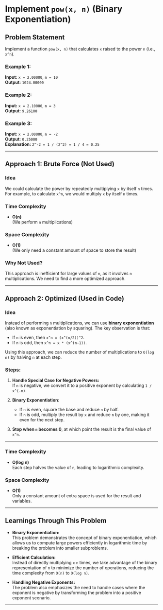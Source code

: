 # Implement `pow(x, n)` (Binary Exponentiation)

## Problem Statement

Implement a function `pow(x, n)` that calculates `x` raised to the power `n` (i.e., `x^n`).

### Example 1:

**Input:** `x = 2.00000`, `n = 10`  
**Output:** `1024.00000`

### Example 2:

**Input:** `x = 2.10000`, `n = 3`  
**Output:** `9.26100`

### Example 3:

**Input:** `x = 2.00000`, `n = -2`  
**Output:** `0.25000`  
**Explanation:** `2^-2 = 1 / (2^2) = 1 / 4 = 0.25`

---

## Approach 1: Brute Force (Not Used)

### Idea

We could calculate the power by repeatedly multiplying `x` by itself `n` times. For example, to calculate `x^n`, we would multiply `x` by itself `n` times.

### Time Complexity

- **O(n)**  
  (We perform `n` multiplications)

### Space Complexity

- **O(1)**  
  (We only need a constant amount of space to store the result)

### Why Not Used?

This approach is inefficient for large values of `n`, as it involves `n` multiplications. We need to find a more optimized approach.

---

## Approach 2: Optimized (Used in Code)

### Idea

Instead of performing `n` multiplications, we can use **binary exponentiation** (also known as exponentiation by squaring). The key observation is that:

- If `n` is even, then `x^n = (x^(n/2))^2`.
- If `n` is odd, then `x^n = x * (x^(n-1))`.

Using this approach, we can reduce the number of multiplications to `O(log n)` by halving `n` at each step.

### Steps:

1. **Handle Special Case for Negative Powers:**  
   If `n` is negative, we convert it to a positive exponent by calculating `1 / x^(-n)`.

2. **Binary Exponentiation:**  
   - If `n` is even, square the base and reduce `n` by half.
   - If `n` is odd, multiply the result by `x` and reduce `n` by one, making it even for the next step.

3. **Stop when `n` becomes 0**, at which point the result is the final value of `x^n`.

---

### Time Complexity

- **O(log n)**  
  Each step halves the value of `n`, leading to logarithmic complexity.

### Space Complexity

- **O(1)**  
  Only a constant amount of extra space is used for the result and variables.

---

## Learnings Through This Problem

- **Binary Exponentiation:**  
  This problem demonstrates the concept of binary exponentiation, which allows us to compute large powers efficiently in logarithmic time by breaking the problem into smaller subproblems.

- **Efficient Calculation:**  
  Instead of directly multiplying `x` `n` times, we take advantage of the binary representation of `n` to minimize the number of operations, reducing the time complexity from `O(n)` to `O(log n)`.

- **Handling Negative Exponents:**  
  The problem also emphasizes the need to handle cases where the exponent is negative by transforming the problem into a positive exponent scenario.

---
